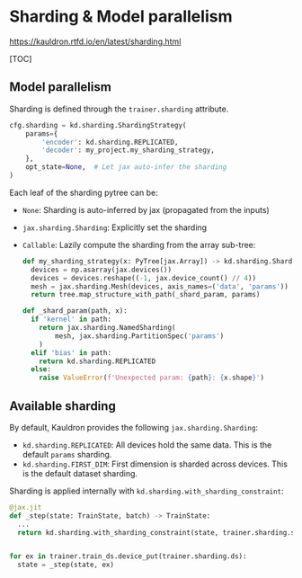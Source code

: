 # Sharding & Model parallelism

https://kauldron.rtfd.io/en/latest/sharding.html

[TOC]

## Model parallelism

Sharding is defined through the `trainer.sharding` attribute.

```python
cfg.sharding = kd.sharding.ShardingStrategy(
    params={
        'encoder': kd.sharding.REPLICATED,
        'decoder': my_project.my_sharding_strategy,
    },
    opt_state=None,  # Let jax auto-infer the sharding
)
```

Each leaf of the sharding pytree can be:

*   `None`: Sharding is auto-inferred by jax (propagated from the inputs)
*   `jax.sharding.Sharding`: Explicitly set the sharding
*   `Callable`: Lazily compute the sharding from the array sub-tree:

    ```python
    def my_sharding_strategy(x: PyTree[jax.Array]) -> kd.sharding.ShardingTree:
      devices = np.asarray(jax.devices())
      devices = devices.reshape((-1, jax.device_count() // 4))
      mesh = jax.sharding.Mesh(devices, axis_names=('data', 'params'))
      return tree.map_structure_with_path(_shard_param, params)

    def _shard_param(path, x):
      if 'kernel' in path:
        return jax.sharding.NamedSharding(
            mesh, jax.sharding.PartitionSpec('params')
        )
      elif 'bias' in path:
        return kd.sharding.REPLICATED
      else:
        raise ValueError(f'Unexpected param: {path}: {x.shape}')
    ```

## Available sharding

By default, Kauldron provides the following `jax.sharding.Sharding`:

*   `kd.sharding.REPLICATED`: All devices hold the same data. This is the
    default `params` sharding.
*   `kd.sharding.FIRST_DIM`: First dimension is sharded across devices. This is
    the default dataset sharding.

Sharding is applied internally with `kd.sharding.with_sharding_constraint`:

```python
@jax.jit
def _step(state: TrainState, batch) -> TrainState:
  ...
  return kd.sharding.with_sharding_constraint(state, trainer.sharding.state)


for ex in trainer.train_ds.device_put(trainer.sharding.ds):
  state = _step(state, ex)
```
